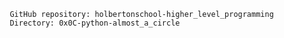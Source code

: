              GitHub repository: holbertonschool-higher_level_programming
             Directory: 0x0C-python-almost_a_circle
